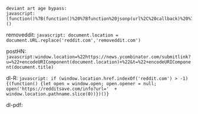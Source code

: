 ```
deviant art age bypass:
javascript:(function()%7B(function()%20%7Bfunction%20jsonp(url%2C%20callback)%20%7Bvar%20callbackName%20%3D%20'jsonp_callback_'%20%2B%20Math.round(100000%20*%20Math.random())%3Bwindow%5BcallbackName%5D%20%3D%20function(data)%20%7Bdocument.body.removeChild(script)%3Bcallback(data)%3B%7D%3Bvar%20script%20%3D%20document.createElement('script')%3Bscript.src%20%3D%20url%20%2B%20'%26format%3Djsonp%26callback%3D'%20%2B%20callbackName%3Bdocument.body.appendChild(script)%3B%7Djsonp(%22http%3A%2F%2Fbackend.deviantart.com%2Foembed%3Furl%3D%22%20%2B%20encodeURIComponent(document.URL.split(%22%3F%22)%5B0%5D)%2C%20function(data)%20%7Bwindow.location.href%3Ddata%5B%22url%22%5D%3B%7D)%3B%7D())%7D)()
```

removeddit:
```javascript: document.location = document.URL.replace('reddit.com','removeddit.com')```

postHN:
```javascript:window.location=%22https://news.ycombinator.com/submitlink?u=%22+encodeURIComponent(document.location)+%22&t=%22+encodeURIComponent(document.title)```

dl-R:
```javascript: if (window.location.href.indexOf('reddit.com') > -1) {(function() {let open = window.open; open.opener = null; open('https://redditsave.com/info?url='  + window.location.pathname.slice(0))})()}```

dl-pdf:
```javascript:(function()%7Bfunction%20callback()%7B(function(%24)%7Bvar%20jQuery%3D%24%3B%24(%22aalink%22).each(function%20()%7B%24(this).trigger('click')%3Bvar%20href%20%3D%20%24(this).attr(%22href%22)%3B%7D%7D)%7D)(jQuery.noConflict(true))%7Dvar%20s%3Ddocument.createElement(%22script%22)%3Bs.src%3D%22https%3A%2F%2Fajax.googleapis.com%2Fajax%2Flibs%2Fjquery%2F1.11.1%2Fjquery.min.js%22%3Bif(s.addEventListener)%7Bs.addEventListener(%22load%22%2Ccallback%2Cfalse)%7Delse%20if(s.readyState)%7Bs.onreadystatechange%3Dcallback%7Ddocument.body.appendChild(s)%3B%7D)()
```

